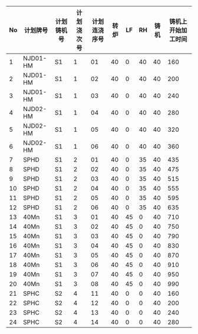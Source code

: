 ﻿| No | 计划牌号     | 计划铸机号 | 计划浇次号 | 计划连浇序号 | 转炉 | LF | RH | 铸机 | 铸机上开始加工时间 |
|----|----------|-------|-------|--------|----|----|----|----|-----------|
| 1  | NJD01-HM | S1    | 1     | 01     | 40 | 0  | 40 | 40 | 160       |
| 2  | NJD01-HM | S1    | 1     | 02     | 40 | 0  | 40 | 40 | 200       |
| 3  | NJD01-HM | S1    | 1     | 03     | 40 | 0  | 40 | 40 | 240       |
| 4  | NJD02-HM | S1    | 1     | 04     | 40 | 0  | 40 | 40 | 280       |
| 5  | NJD02-HM | S1    | 1     | 05     | 40 | 0  | 40 | 40 | 320       |
| 6  | NJD02-HM | S1    | 1     | 06     | 40 | 0  | 40 | 40 | 360       |
| 7  | SPHD     | S1    | 2     | 01     | 40 | 0  | 35 | 40 | 435       |
| 8  | SPHD     | S1    | 2     | 02     | 40 | 0  | 35 | 40 | 475       |
| 9  | SPHD     | S1    | 2     | 03     | 40 | 0  | 35 | 40 | 515       |
| 10 | SPHD     | S1    | 2     | 04     | 40 | 0  | 35 | 40 | 555       |
| 11 | SPHD     | S1    | 2     | 05     | 40 | 0  | 35 | 40 | 595       |
| 12 | SPHD     | S1    | 2     | 06     | 40 | 0  | 35 | 40 | 635       |
| 13 | 40Mn     | S1    | 3     | 01     | 40 | 45 | 0  | 40 | 710       |
| 14 | 40Mn     | S1    | 3     | 02     | 40 | 45 | 0  | 40 | 750       |
| 15 | 40Mn     | S1    | 3     | 03     | 40 | 45 | 0  | 40 | 790       |
| 16 | 40Mn     | S1    | 3     | 04     | 40 | 45 | 0  | 40 | 830       |
| 17 | 40Mn     | S1    | 3     | 05     | 40 | 45 | 0  | 40 | 870       |
| 18 | 40Mn     | S1    | 3     | 06     | 40 | 45 | 0  | 40 | 910       |
| 19 | 40Mn     | S1    | 3     | 07     | 40 | 45 | 0  | 40 | 950       |
| 20 | 40Mn     | S1    | 3     | 08     | 40 | 45 | 0  | 40 | 990       |
| 21 | SPHC     | S2    | 4     | 11     | 40 | 0  | 0  | 40 | 160       |
| 22 | SPHC     | S2    | 4     | 12     | 40 | 0  | 0  | 40 | 200       |
| 23 | SPHC     | S2    | 4     | 13     | 40 | 0  | 0  | 40 | 240       |
| 24 | SPHC     | S2    | 4     | 14     | 40 | 0  | 0  | 40 | 280       |
